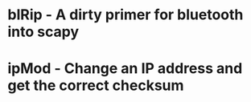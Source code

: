 # blRip - A dirty primer for bluetooth into scapy
# ipMod - Change an IP address and get the correct checksum
